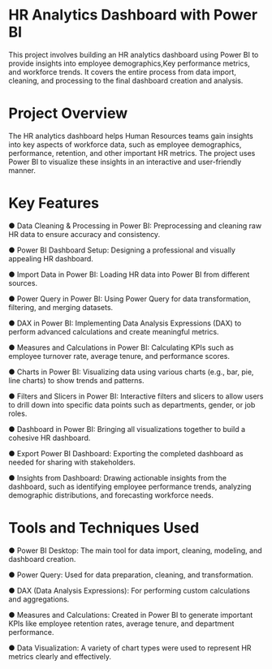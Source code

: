 # HR Analytics Dashboard with Power BI
This project involves building an HR analytics dashboard using Power BI to provide insights into employee demographics,Key performance metrics, and workforce trends.   It covers the entire process from data import, cleaning, and processing to the final dashboard creation and analysis.

# Project Overview
  
  The HR analytics dashboard helps Human Resources teams gain insights into key aspects of workforce data, such as employee demographics,   performance, retention, and other important HR metrics. The project uses Power BI to 
  visualize these insights in an interactive and user-friendly manner.

# Key Features
  
  ● Data Cleaning & Processing in Power BI: Preprocessing and cleaning raw HR data to ensure accuracy and consistency.
  
  ● Power BI Dashboard Setup: Designing a professional and visually appealing HR dashboard.
  
  ● Import Data in Power BI: Loading HR data into Power BI from different sources.
  
  ● Power Query in Power BI: Using Power Query for data transformation, filtering, and merging datasets.
  
  ● DAX in Power BI: Implementing Data Analysis Expressions (DAX) to perform advanced calculations and create meaningful metrics.
  
  ● Measures and Calculations in Power BI: Calculating KPIs such as employee turnover rate, average tenure, and performance scores.
  
  ● Charts in Power BI: Visualizing data using various charts (e.g., bar, pie, line charts) to show trends and patterns.
  
  ● Filters and Slicers in Power BI: Interactive filters and slicers to allow users to drill down into specific data points such as departments, gender, or job roles.
  
  ● Dashboard in Power BI: Bringing all visualizations together to build a cohesive HR dashboard.
  
  ● Export Power BI Dashboard: Exporting the completed dashboard as needed for sharing with stakeholders.
  
  ● Insights from Dashboard: Drawing actionable insights from the dashboard, such as identifying employee performance trends, analyzing demographic distributions, and forecasting workforce needs.

# Tools and Techniques Used
  
  ● Power BI Desktop: The main tool for data import, cleaning, modeling, and dashboard creation.
  
  ● Power Query: Used for data preparation, cleaning, and transformation.
  
  ● DAX (Data Analysis Expressions): For performing custom calculations and aggregations.
  
  ● Measures and Calculations: Created in Power BI to generate important KPIs like employee retention rates, average tenure, and department performance.
  
  ● Data Visualization: A variety of chart types were used to represent HR metrics clearly and effectively.
